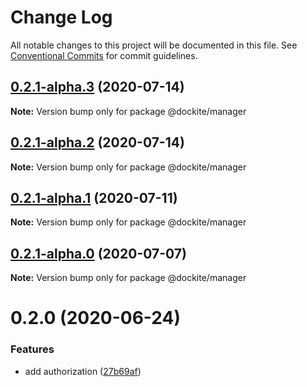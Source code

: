 # Change Log

All notable changes to this project will be documented in this file.
See [Conventional Commits](https://conventionalcommits.org) for commit guidelines.

## [0.2.1-alpha.3](https://github.com/dockite/dockite/compare/@dockite/manager@0.2.1-alpha.2...@dockite/manager@0.2.1-alpha.3) (2020-07-14)

**Note:** Version bump only for package @dockite/manager





## [0.2.1-alpha.2](https://github.com/dockite/dockite/compare/@dockite/manager@0.2.1-alpha.1...@dockite/manager@0.2.1-alpha.2) (2020-07-14)

**Note:** Version bump only for package @dockite/manager





## [0.2.1-alpha.1](https://github.com/dockite/dockite/compare/@dockite/manager@0.2.1-alpha.0...@dockite/manager@0.2.1-alpha.1) (2020-07-11)

**Note:** Version bump only for package @dockite/manager





## [0.2.1-alpha.0](https://github.com/dockite/dockite/compare/@dockite/manager@0.2.0...@dockite/manager@0.2.1-alpha.0) (2020-07-07)

**Note:** Version bump only for package @dockite/manager





# 0.2.0 (2020-06-24)


### Features

* add authorization ([27b69af](https://github.com/dockite/dockite/commit/27b69afa2e15cc246cea082be245db17be453a78))
